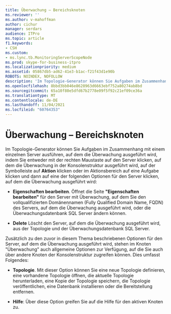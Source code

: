 ```yaml
---
title: Überwachung – Bereichsknoten
ms.reviewer: ''
ms.author: v-mahoffman
author: cichur
manager: serdars
audience: ITPro
ms.topic: article
f1.keywords:
- CSH
ms.custom:
- ms.lync.tb.MonitoringServerScopeNode
ms.prod: skype-for-business-itpro
ms.localizationpriority: medium
ms.assetid: 05867db5-ad62-41e3-b1ac-f21f43d1e90b
ROBOTS: NOINDEX, NOFOLLOW
description: 'Im Topologie-Generator können Sie Aufgaben im Zusammenhang mit einem einzelnen Server ausführen, auf dem die Überwachung ausgeführt wird, indem Sie entweder mit der rechten Maustaste auf den Server klicken, auf dem die Überwachung in der Konsolenstruktur ausgeführt wird, auf der Symbolleiste auf Aktion klicken oder im Aktionsbereich auf eine Aufgabe klicken und dann auf eine der folgenden Optionen für den Server klicken, auf dem die Überwachung ausgeführt wird:'
ms.openlocfilehash: 8bbd3bb046e8628963d6663ebf752a80274ab8bd
ms.sourcegitcommit: 65a10f80e5dfd67b2778e09f5f92c21ef09ce36a
ms.translationtype: MT
ms.contentlocale: de-DE
ms.lasthandoff: 11/04/2021
ms.locfileid: "60764353"
---
```

# <a name="monitoring-scope-node"></a>Überwachung – Bereichsknoten
 
Im Topologie-Generator können Sie Aufgaben im Zusammenhang mit einem einzelnen Server ausführen, auf dem die Überwachung ausgeführt wird, indem Sie entweder mit der rechten Maustaste auf den Server klicken, auf dem die Überwachung in der Konsolenstruktur ausgeführt wird, auf der Symbolleiste auf **Aktion** klicken oder im Aktionsbereich auf eine Aufgabe klicken und dann auf eine der folgenden Optionen für den Server klicken, auf dem die Überwachung ausgeführt wird:
  
- **Eigenschaften bearbeiten**. Öffnet die Seite **"Eigenschaften bearbeiten"** für den Server mit Überwachung, auf dem Sie den vollqualifizierten Domänennamen (Fully Qualified Domain Name, FQDN) des Servers, auf dem die Überwachung ausgeführt wird, oder die Überwachungsdatenbank SQL Server ändern können.
    
- **Delete** Löscht den Server, auf dem die Überwachung ausgeführt wird, aus der Topologie und der Überwachungsdatenbank SQL Server.
    
Zusätzlich zu den zuvor in diesem Thema beschriebenen Optionen für den Server, auf dem die Überwachung ausgeführt wird, stehen im Knoten "Überwachung" auch allgemeine Optionen zur Verfügung, auf die Sie auch über andere Knoten der Konsolenstruktur zugreifen können. Dies umfasst Folgendes:
  
- **Topologie**. Mit dieser Option können Sie eine neue Topologie definieren, eine vorhandene Topologie öffnen, die aktuelle Topologie herunterladen, eine Kopie der Topologie speichern, die Topologie veröffentlichen, eine Datenbank installieren oder die Bereitstellung entfernen.
    
- **Hilfe**: Über diese Option greifen Sie auf die Hilfe für den aktiven Knoten zu.
    

